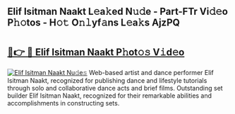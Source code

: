 ## Elif Isitman Naakt L𝚎a𝚔ed N𝚞𝚍e - Part-FTr Vi𝚍𝚎o P𝚑𝚘tos - H𝚘𝚝 O𝚗𝚕yf𝚊ns L𝚎a𝚔s AjzPQ

# <h2><a href="http://kf38ycw.oniu.top/?m=Elif+Isitman+Naakt">🔗👉 🔴 Elif Isitman Naakt P𝚑ot𝚘𝚜 V𝚒d𝚎o</a></h2>

[![Elif Isitman Naakt Nu𝚍e𝚜](https://i.imgur.com/0qMVB7G.gif)](http://kf38ycw.oniu.top/?m=Elif+Isitman+Naakt)
Web-based artist and dance performer Elif Isitman Naakt, recognized for publishing dance and lifestyle tutorials through solo and collaborative dance acts and brief films. Outstanding set builder Elif Isitman Naakt, recognized for their remarkable abilities and accomplishments in constructing sets.  
